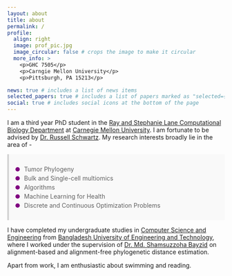 ```yaml
---
layout: about
title: about
permalink: / 
profile:
  align: right
  image: prof_pic.jpg
  image_circular: false # crops the image to make it circular
  more_info: >
    <p>GHC 7505</p>
    <p>Carngie Mellon University</p>
    <p>Pittsburgh, PA 15213</p>

news: true # includes a list of news items
selected_papers: true # includes a list of papers marked as "selected={true}"
social: true # includes social icons at the bottom of the page
---
```


I am a third year PhD student in the [Ray and Stephanie Lane Computational Biology Department](https://cbd.cmu.edu/) at [Carnegie Mellon University](https://www.cmu.edu/). I am fortunate to be advised by [Dr. Russell Schwartz](https://labs.bio.cmu.edu/schwartz/). My research interests broadly lie in the area of -

<style>

.my-quote {
    border-left: 4px solid lightgray; /* Left border for visual separation */
    padding: 10px 15px; /* Reduced padding around the text */
    margin: 10px 0; /* Reduced vertical spacing */
    background-color: #f9f9f9; /* Light background color */
    line-height: 1.5; /* Improved line spacing for readability */
}
  
.my-bullet-list {
    list-style-type: none; 
    padding: 0; 
}

.my-bullet-list li {
    position: relative; 
    padding-left: 20px; 
}

.my-bullet-list li::before {
    content: ''; 
    position: absolute; 
    left: 0; 
    top: 50%; 
    transform: translateY(-50%); 
    width: 10px; 
    height: 10px; 
    background-color: purple;
    border-radius: 50%; 
}
</style>

<blockquote class="my-quote">
  <ul class="my-bullet-list">
      <li> Tumor Phylogeny</li>
      <li> Bulk and Single-cell multiomics</li>   
      <li> Algorithms</li>
      <li> Machine Learning for Health</li>
      <li> Discrete and Continuous Optimization Problems</li>
  </ul>
</blockquote>

I have completed my undergraduate studies in [Computer Science and Engineering](https://cse.buet.ac.bd/) from [Bangladesh University of Engineering and Technology](https://buet.ac.bd), where I worked under the supervision of [Dr. Md. Shamsuzzoha Bayzid](https://cse.buet.ac.bd/faculty/faculty_detail/bayzid) on alignment-based and alignment-free phylogenetic distance estimation. 

Apart from work, I am enthusiastic about swimming and reading.



